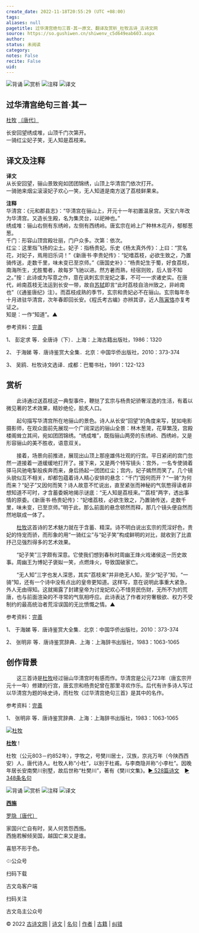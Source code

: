 ```yaml
---
create_date: 2022-11-18T20:55:29 (UTC +08:00)
tags: 
aliases: null
pagetitle: 过华清宫绝句三首·其一原文、翻译及赏析_杜牧古诗_古诗文网
source: https://so.gushiwen.cn/shiwenv_c5d649eab603.aspx
author: 
status: 未阅读
category: 
notes: False
recite: False
uid: 
---
```


![背诵](https://song.gushiwen.cn/siteimg/bei-pic.png) ![赏析](https://song.gushiwen.cn/siteimg/shang-pic.png) ![注释](https://song.gushiwen.cn/siteimg/zhu-pic.png) ![译文](https://song.gushiwen.cn/siteimg/yi-pic.png)

## 过华清宫绝句三首·其一

[杜牧](https://so.gushiwen.cn/authorv_727e9dff8850.aspx) [〔唐代〕](https://so.gushiwen.cn/shiwens/default.aspx?cstr=%e5%94%90%e4%bb%a3)

长安回望绣成堆，山顶千门次第开。  
一骑红尘妃子笑，无人知是荔枝来。

## 译文及注释



**译文**  
从长安回望，骊山景致宛如团团锦绣，山顶上华清宫门依次打开。  
一骑驰来烟尘滚滚妃子欢心一笑，无人知道是南方送了荔枝鲜果来。

**注释**  
华清宫：《元和郡县志》：“华清宫在骊山上，开元十一年初置温泉宫。天宝六年改为华清宫。又造长生殿，名为集灵台，以祀神也。”  
绣成堆：骊山右侧有东绣岭，左侧有西绣岭。唐玄宗在岭上广种林木花卉，郁郁葱葱。  
千门：形容山顶宫殿壮丽，门户众多。次第：依次。  
红尘：这里指飞扬的尘土。妃子：指杨贵妃。乐史《杨太真外传》：上曰：“赏名花，对妃子，焉用旧乐词！”《新唐书·李贵妃传》：“妃嗜荔枝，必欲生致之，乃置骑传送，走数千里，味未变已至京师。”《唐国史补》：“杨贵妃生于蜀，好食荔枝，南海所生，尤胜蜀者，故每岁飞驰以进。然方暑而熟，经宿则败，后人皆不知之。”按：此诗或为写意之作，意在讽刺玄宗宠妃之事，不可一一求诸史实。在唐代，岭南荔枝无法运到长安一带，故自[苏轼](https://so.gushiwen.cn/authorv_3b99a16ff2dd.aspx)即言“此时荔枝自涪州致之，非岭南也”（《通鉴唐纪》注）。而荔枝成熟的季节，玄宗和贵妃必不在骊山。玄宗每年冬十月进驻华清宫，次年春即回长安。《程氏考古编》亦辨其谬，近人[陈寅恪](https://so.gushiwen.cn/authorv_1f80adc39bb5.aspx)亦复考证之。  
知是：一作“知道”。▲

参考资料：[完善](https://so.gushiwen.cn/jiucuo.aspx?u=%e7%bf%bb%e8%af%911835%e3%80%8a%e8%af%91%e6%96%87%e5%8f%8a%e6%b3%a8%e9%87%8a%e3%80%8b)

1、 彭定求 等．全唐诗（下）．上海：上海古籍出版社，1986：1320

2、 于海娣 等．唐诗鉴赏大全集．北京：中国华侨出版社，2010：373-374

3、 吴鸥．杜牧诗文选译．成都：巴蜀书社，1991：122-123

## 赏析



　　此诗通过送荔枝这一典型事件，鞭挞了玄宗与杨贵妃骄奢淫逸的生活，有着以微见著的艺术效果，精妙绝伦，脍炙人口。

　　起句描写华清宫所在地骊山的景色。诗人从长安“回望”的角度来写，犹如电影摄影师，在观众面前先展现一个广阔深远的骊山全景：林木葱茏，花草繁茂，宫殿楼阁耸立其间，宛如团团锦绣。“绣成堆”，既指骊山两旁的东绣岭、西绣岭，又是形容骊山的美不胜收，语意双关。

　　接着，场景向前推进，展现出山顶上那座雄伟壮观的行宫。平日紧闭的宫门忽然一道接着一道缓缓地打开了。接下来，又是两个特写镜头：宫外，一名专使骑着驿马风驰电掣般疾奔而来，身后扬起一团团红尘；宫内，妃子嫣然而笑了。几个镜头貌似互不相关，却都包蕴着诗人精心安排的悬念：“千门”因何而开？“一骑”为何而来？“妃子”又因何而笑？诗人故意不忙说出，直至紧张而神秘的气氛憋得读者非想知道不可时，才含蓄委婉地揭示谜底：“无人知是荔枝来。”“荔枝”两字，透出事情的原委。《新唐书·杨贵妃传》：“妃嗜荔枝，必欲生致之，乃置骑传送，走数千里，味未变，已至京师。”明于此，那么前面的悬念顿然而释，那几个镜头便自然而然地联成一体了。

　　[杜牧](https://so.gushiwen.cn/authorv_727e9dff8850.aspx)这首诗的艺术魅力就在于含蓄、精深。诗不明白说出玄宗的荒淫好色，贵妃的恃宠而骄，而形象的用“一骑红尘”与“妃子笑”构成鲜明的对比，就收到了比直抒己见强烈得多的艺术效果。

　　“妃子笑”三字颇有深意。它使我们想到春秋时周幽王烽火戏诸侯这一历史故事。周幽王为博妃子褒姒一笑，点燃烽火，导致国破家亡。

　　“无人知”三字也发人深思，其实“荔枝来”并非绝无人知，至少“妃子”知，“一骑”知，还有一个诗中没有点出的皇帝更知道。这样写，意在说明此事重大紧急，外人无由得知。这就揭露了封建皇帝为讨宠妃欢心不惜劳民伤财，无所不为的荒唐，也与前面渲染的不寻常的气氛相呼应。此诗表达了作者对穷奢极欲、权力不受制约的最高统治者荒淫误国的无比愤慨之情。▲

参考资料：[完善](https://so.gushiwen.cn/jiucuo.aspx?u=%e8%b5%8f%e6%9e%902735%e3%80%8a%e8%b5%8f%e6%9e%90%e3%80%8b)

1、 于海娣 等．唐诗鉴赏大全集．北京：中国华侨出版社，2010：373-374

2、 张明非 等．唐诗鉴赏辞典．上海：上海辞书出版社，1983：1063-1065

## 创作背景



　　这三首诗是[杜牧](https://so.gushiwen.cn/authorv_727e9dff8850.aspx)经过骊山华清宫时有感而作。华清宫是公元723年（唐玄宗开元十一年）修建的行宫，唐玄宗和杨贵妃曾在那里寻欢作乐。后代有许多诗人写过以华清宫为题的咏史诗，而杜牧《过华清宫绝句三首》是其中的名作。

参考资料：[完善](https://so.gushiwen.cn/jiucuo.aspx?u=%e8%b5%8f%e6%9e%9023228%e3%80%8a%e5%88%9b%e4%bd%9c%e8%83%8c%e6%99%af%e3%80%8b)

1、 张明非 等．唐诗鉴赏辞典．上海：上海辞书出版社，1983：1063-1065

[![杜牧](https://song.gushiwen.cn/authorImg/dumu.jpg)](https://so.gushiwen.cn/authorv_727e9dff8850.aspx)

[**杜牧**](https://so.gushiwen.cn/authorv_727e9dff8850.aspx) !

杜牧（公元803－约852年），字牧之，号樊川居士，汉族，京兆万年（今陕西西安）人，唐代诗人。杜牧人称“小杜”，以别于杜甫。与李商隐并称“小李杜”。因晚年居长安南樊川别墅，故后世称“杜樊川”，著有《樊川文集》。[► 528篇诗文](https://so.gushiwen.cn/shiwens/default.aspx?astr=%e6%9d%9c%e7%89%a7)　[► 348条名句](https://so.gushiwen.cn/mingjus/default.aspx?astr=%e6%9d%9c%e7%89%a7)

![背诵](https://song.gushiwen.cn/siteimg/bei-pic.png) ![赏析](https://song.gushiwen.cn/siteimg/shang-pic.png) ![注释](https://song.gushiwen.cn/siteimg/zhu-pic.png) ![译文](https://song.gushiwen.cn/siteimg/yi-pic.png)

[**西施**](https://so.gushiwen.cn/shiwenv_dc606c3d502e.aspx)

[罗隐](https://so.gushiwen.cn/authorv.aspx?name=%e7%bd%97%e9%9a%90)[〔唐代〕](https://so.gushiwen.cn/shiwens/default.aspx?cstr=%e5%94%90%e4%bb%a3)

家国兴亡自有时，吴人何苦怨西施。  
西施若解倾吴国，越国亡来又是谁。



喜怒不形于色。

⇦公众号



扫码下载

古文岛客户端



扫码关注

古文岛主公众号

© 2022 [古诗文网](https://www.gushiwen.cn/) | [诗文](https://so.gushiwen.cn/shiwens/) | [名句](https://so.gushiwen.cn/mingjus/) | [作者](https://so.gushiwen.cn/authors/) | [古籍](https://so.gushiwen.cn/guwen/) | [纠错](https://so.gushiwen.cn/jiucuo.aspx?u=)
